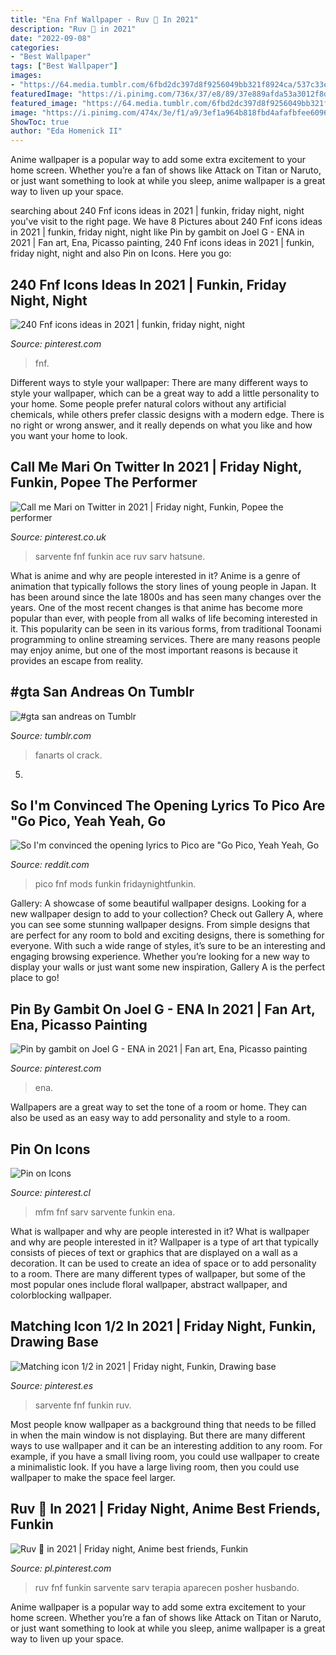 ```yaml
---
title: "Ena Fnf Wallpaper - Ruv 🍙 In 2021"
description: "Ruv 🍙 in 2021"
date: "2022-09-08"
categories:
- "Best Wallpaper"
tags: ["Best Wallpaper"]
images:
- "https://64.media.tumblr.com/6fbd2dc397d8f9256049bb321f8924ca/537c33ea4110cf65-42/s540x810/24abfa3d9df67a2d4bee09ab06a4717c0708c3e5.png"
featuredImage: "https://i.pinimg.com/736x/37/e8/89/37e889afda53a3012f8d4cd50f083015.jpg"
featured_image: "https://64.media.tumblr.com/6fbd2dc397d8f9256049bb321f8924ca/537c33ea4110cf65-42/s540x810/24abfa3d9df67a2d4bee09ab06a4717c0708c3e5.png"
image: "https://i.pinimg.com/474x/3e/f1/a9/3ef1a964b818fbd4afafbfee6096394d.jpg"
ShowToc: true
author: "Eda Homenick II"
---
```



Anime wallpaper is a popular way to add some extra excitement to your home screen. Whether you’re a fan of shows like Attack on Titan or Naruto, or just want something to look at while you sleep, anime wallpaper is a great way to liven up your space.

	

		
searching about 240 Fnf icons ideas in 2021 | funkin, friday night, night you've visit to the right page. We have 8 Pictures about 240 Fnf icons ideas in 2021 | funkin, friday night, night like Pin by gambit on Joel G - ENA in 2021 | Fan art, Ena, Picasso painting, 240 Fnf icons ideas in 2021 | funkin, friday night, night and also Pin on Icons. Here you go:
		
    
## 240 Fnf Icons Ideas In 2021 | Funkin, Friday Night, Night

<img loading=lazy src="https://i.pinimg.com/474x/3e/f1/a9/3ef1a964b818fbd4afafbfee6096394d.jpg" onerror="this.onerror=null;this.src='https://tse1.mm.bing.net/th?id=OIP.mhonY3-tObdIfi0WPjV0xQAAAA&amp;pid=15.1';" alt="240 Fnf icons ideas in 2021 | funkin, friday night, night">

_Source: pinterest.com_

>fnf. 

	

Different ways to style your wallpaper:
There are many different ways to style your wallpaper, which can be a great way to add a little personality to your home. Some people prefer natural colors without any artificial chemicals, while others prefer classic designs with a modern edge. There is no right or wrong answer, and it really depends on what you like and how you want your home to look.

    
## Call Me Mari On Twitter In 2021 | Friday Night, Funkin, Popee The Performer

<img loading=lazy src="https://i.pinimg.com/236x/9d/51/00/9d51003429ce0c737709f55d065a933e.jpg?nii=t" onerror="this.onerror=null;this.src='https://tse2.mm.bing.net/th?id=OIP.5y6AbOMZB-2HHeECD6AOzgAAAA&amp;pid=15.1';" alt="Call me Mari on Twitter in 2021 | Friday night, Funkin, Popee the performer">

_Source: pinterest.co.uk_

>sarvente fnf funkin ace ruv sarv hatsune. 

	

What is anime and why are people interested in it?
Anime is a genre of animation that typically follows the story lines of young people in Japan. It has been around since the late 1800s and has seen many changes over the years. One of the most recent changes is that anime has become more popular than ever, with people from all walks of life becoming interested in it. This popularity can be seen in its various forms, from traditional Toonami programming to online streaming services. There are many reasons people may enjoy anime, but one of the most important reasons is because it provides an escape from reality.

    
## #gta San Andreas On Tumblr

<img loading=lazy src="https://64.media.tumblr.com/6fbd2dc397d8f9256049bb321f8924ca/537c33ea4110cf65-42/s540x810/24abfa3d9df67a2d4bee09ab06a4717c0708c3e5.png" onerror="this.onerror=null;this.src='https://tse1.mm.bing.net/th?id=OIP.WQ9xtCgxcB4tOM356o-EwwHaI4&amp;pid=15.1';" alt="#gta san andreas on Tumblr">

_Source: tumblr.com_

>fanarts ol crack. 

	

5.

    
## So I&#039;m Convinced The Opening Lyrics To Pico Are &quot;Go Pico, Yeah Yeah, Go

<img loading=lazy src="https://external-preview.redd.it/s-4QlyjhvzEKI3bdq4smtDmOeL6bPKl7BTeXDvTjgZY.png?format=pjpg&amp;auto=webp&amp;s=d3f5684fec87e7ef570204a0af0a68b465bc451e" onerror="this.onerror=null;this.src='https://tse3.mm.bing.net/th?id=OIP.K5-1XmSxwJWcasu-cLBhrgHaEK&amp;pid=15.1';" alt="So I&#039;m convinced the opening lyrics to Pico are &quot;Go Pico, Yeah Yeah, Go">

_Source: reddit.com_

>pico fnf mods funkin fridaynightfunkin. 

	

Gallery: A showcase of some beautiful wallpaper designs.
Looking for a new wallpaper design to add to your collection? Check out Gallery A, where you can see some stunning wallpaper designs. From simple designs that are perfect for any room to bold and exciting designs, there is something for everyone. With such a wide range of styles, it’s sure to be an interesting and engaging browsing experience. Whether you’re looking for a new way to display your walls or just want some new inspiration, Gallery A is the perfect place to go!





	
	
    
## Pin By Gambit On Joel G - ENA In 2021 | Fan Art, Ena, Picasso Painting

<img loading=lazy src="https://i.pinimg.com/originals/ed/8f/99/ed8f99839f3ed825c5254c5bf0f0b9f0.jpg" onerror="this.onerror=null;this.src='https://tse3.mm.bing.net/th?id=OIP.kF9xAqi6hVCq1pfHYF4GzwAAAA&amp;pid=15.1';" alt="Pin by gambit on Joel G - ENA in 2021 | Fan art, Ena, Picasso painting">

_Source: pinterest.com_

>ena. 

	

Wallpapers are a great way to set the tone of a room or home. They can also be used as an easy way to add personality and style to a room.

    
## Pin On Icons

<img loading=lazy src="https://i.pinimg.com/236x/83/76/2c/83762c9902adc7eeaa2b266454f36064.jpg?nii=t" onerror="this.onerror=null;this.src='https://tse1.mm.bing.net/th?id=OIP.E0DP8IXa5tmS2sY60LmhvAAAAA&amp;pid=15.1';" alt="Pin on Icons">

_Source: pinterest.cl_

>mfm fnf sarv sarvente funkin ena. 

	

What is wallpaper and why are people interested in it?
What is wallpaper and why are people interested in it?
Wallpaper is a type of art that typically consists of pieces of text or graphics that are displayed on a wall as a decoration. It can be used to create an idea of space or to add personality to a room. There are many different types of wallpaper, but some of the most popular ones include floral wallpaper, abstract wallpaper, and colorblocking wallpaper.

    
## Matching Icon 1/2 In 2021 | Friday Night, Funkin, Drawing Base

<img loading=lazy src="https://i.pinimg.com/736x/25/c7/74/25c774ce5b0bddb42c84afdbdb287573.jpg" onerror="this.onerror=null;this.src='https://tse1.mm.bing.net/th?id=OIP.JMUHF8bpJBTen4fltxtnQgHaHa&amp;pid=15.1';" alt="Matching icon 1/2 in 2021 | Friday night, Funkin, Drawing base">

_Source: pinterest.es_

>sarvente fnf funkin ruv. 

	

Most people know wallpaper as a background thing that needs to be filled in when the main window is not displaying. But there are many different ways to use wallpaper and it can be an interesting addition to any room. For example, if you have a small living room, you could use wallpaper to create a minimalistic look. If you have a large living room, then you could use wallpaper to make the space feel larger.

    
## Ruv 🍙 In 2021 | Friday Night, Anime Best Friends, Funkin

<img loading=lazy src="https://i.pinimg.com/736x/37/e8/89/37e889afda53a3012f8d4cd50f083015.jpg" onerror="this.onerror=null;this.src='https://tse1.mm.bing.net/th?id=OIP.g1IzKsoOjFZzJAjRVp6QtwHaHa&amp;pid=15.1';" alt="Ruv 🍙 in 2021 | Friday night, Anime best friends, Funkin">

_Source: pl.pinterest.com_

>ruv fnf funkin sarvente sarv terapia aparecen posher husbando. 

	

Anime wallpaper is a popular way to add some extra excitement to your home screen. Whether you’re a fan of shows like Attack on Titan or Naruto, or just want something to look at while you sleep, anime wallpaper is a great way to liven up your space.

